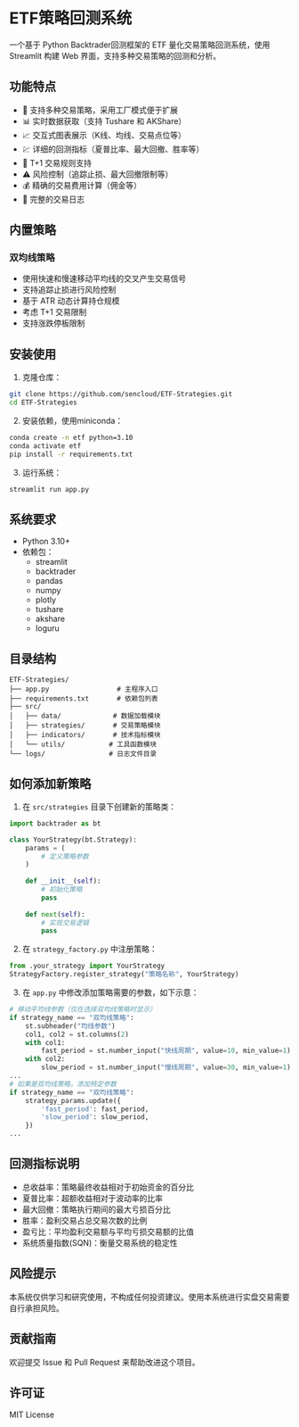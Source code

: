 # ETF策略回测系统

一个基于 Python Backtrader回测框架的 ETF 量化交易策略回测系统，使用 Streamlit 构建 Web 界面，支持多种交易策略的回测和分析。

## 功能特点

- 🚀 支持多种交易策略，采用工厂模式便于扩展
- 📊 实时数据获取（支持 Tushare 和 AKShare）
- 📈 交互式图表展示（K线、均线、交易点位等）
- 💹 详细的回测指标（夏普比率、最大回撤、胜率等）
- 🔄 T+1 交易规则支持
- ⚠️ 风险控制（追踪止损、最大回撤限制等）
- 💰 精确的交易费用计算（佣金等）
- 📝 完整的交易日志

## 内置策略

### 双均线策略
- 使用快速和慢速移动平均线的交叉产生交易信号
- 支持追踪止损进行风险控制
- 基于 ATR 动态计算持仓规模
- 考虑 T+1 交易限制
- 支持涨跌停板限制

## 安装使用

1. 克隆仓库：
```bash
git clone https://github.com/sencloud/ETF-Strategies.git
cd ETF-Strategies
```

2. 安装依赖，使用miniconda：
```bash
conda create -n etf python=3.10
conda activate etf
pip install -r requirements.txt
```

3. 运行系统：
```bash
streamlit run app.py
```

## 系统要求

- Python 3.10+
- 依赖包：
  - streamlit
  - backtrader
  - pandas
  - numpy
  - plotly
  - tushare
  - akshare
  - loguru

## 目录结构

```
ETF-Strategies/
├── app.py                 # 主程序入口
├── requirements.txt       # 依赖包列表
├── src/
│   ├── data/             # 数据加载模块
│   ├── strategies/       # 交易策略模块
│   ├── indicators/       # 技术指标模块
│   └── utils/           # 工具函数模块
└── logs/                # 日志文件目录
```

## 如何添加新策略

1. 在 `src/strategies` 目录下创建新的策略类：
```python
import backtrader as bt

class YourStrategy(bt.Strategy):
    params = (
        # 定义策略参数
    )
    
    def __init__(self):
        # 初始化策略
        pass
        
    def next(self):
        # 实现交易逻辑
        pass
```

2. 在 `strategy_factory.py` 中注册策略：
```python
from .your_strategy import YourStrategy
StrategyFactory.register_strategy("策略名称", YourStrategy)
```

3. 在 `app.py` 中修改添加策略需要的参数，如下示意：
```python
# 移动平均线参数（仅在选择双均线策略时显示）
if strategy_name == "双均线策略":
    st.subheader("均线参数")
    col1, col2 = st.columns(2)
    with col1:
        fast_period = st.number_input("快线周期", value=10, min_value=1)
    with col2:
        slow_period = st.number_input("慢线周期", value=30, min_value=1)
...
# 如果是双均线策略，添加特定参数
if strategy_name == "双均线策略":
    strategy_params.update({
        'fast_period': fast_period,
        'slow_period': slow_period,
    })
...
```

## 回测指标说明

- 总收益率：策略最终收益相对于初始资金的百分比
- 夏普比率：超额收益相对于波动率的比率
- 最大回撤：策略执行期间的最大亏损百分比
- 胜率：盈利交易占总交易次数的比例
- 盈亏比：平均盈利交易额与平均亏损交易额的比值
- 系统质量指数(SQN)：衡量交易系统的稳定性

## 风险提示

本系统仅供学习和研究使用，不构成任何投资建议。使用本系统进行实盘交易需要自行承担风险。

## 贡献指南

欢迎提交 Issue 和 Pull Request 来帮助改进这个项目。

## 许可证

MIT License
